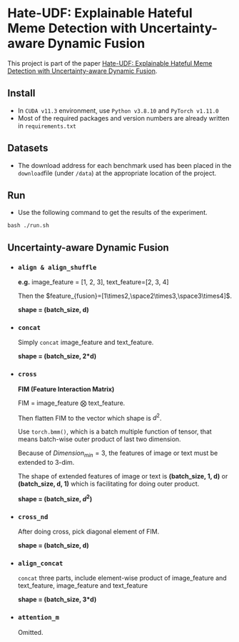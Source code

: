 # Hate-UDF: Explainable Hateful Meme Detection with Uncertainty-aware Dynamic Fusion

This project is part of the paper [Hate-UDF: Explainable Hateful Meme Detection with Uncertainty-aware Dynamic Fusion]().

## Install

- In `CUDA v11.3` environment, use `Python v3.8.10` and `PyTorch v1.11.0`
- Most of the required packages and version numbers are already written in `requirements.txt`

## Datasets

- The download address for each benchmark used has been placed in the `download`file (under `/data`) at the appropriate location of the project.

## Run

- Use the following command to get the results of the experiment.

```shell
bash ./run.sh
```

## Uncertainty-aware Dynamic Fusion

- ### `align & align_shuffle`

  **e.g.** image_feature = [1, 2, 3], text_feature=[2, 3, 4]

  Then the $feature_{fusion}=[1\times2,\space2\times3,\space3\times4]$.

  **shape = (batch_size, d)**

- ### `concat`

  Simply `concat` image_feature and text_feature.

  **shape = (batch_size, 2*d)**

- ### `cross`

  **FIM (Feature Interaction Matrix)**

  FIM = image_feature $\bigotimes$ text_feature.

  Then flatten FIM to the vector which shape is $d^2$.

  Use `torch.bmm()`, which is a batch multiple function of tensor, that means batch-wise outer product of last two dimension.

  Because of $Dimension_{min}=3$, the features of image or text must be extended to 3-dim.

  The shape of extended features of image or text is **(batch_size, 1, d)** or **(batch_size, d, 1)** which is facilitating for doing outer product. 

  **shape = (batch_size, $d^2$)**

- ### `cross_nd`

  After doing cross, pick diagonal element of FIM.

  **shape = (batch_size, d)**

- ### `align_concat`

  `concat` three parts, include element-wise product of image_feature and text_feature, image_feature and text_feature

  **shape = (batch_size, 3*d)**

- ### `attention_m`

  Omitted.
